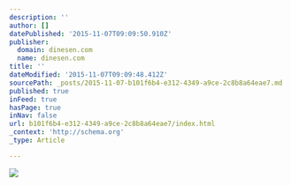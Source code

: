 ```yaml
---
description: ''
author: []
datePublished: '2015-11-07T09:09:50.910Z'
publisher:
  domain: dinesen.com
  name: dinesen.com
title: ''
dateModified: '2015-11-07T09:09:48.412Z'
sourcePath: _posts/2015-11-07-b101f6b4-e312-4349-a9ce-2c8b8a64eae7.md
published: true
inFeed: true
hasPage: true
inNav: false
url: b101f6b4-e312-4349-a9ce-2c8b8a64eae7/index.html
_context: 'http://schema.org'
_type: Article

---
```

![](http://dinesen.com/wp-content/uploads/cache/2015/01/H35x450-12-m-LHS-Bjarnhoff-03-bord-8-m/1508491586.jpg)
